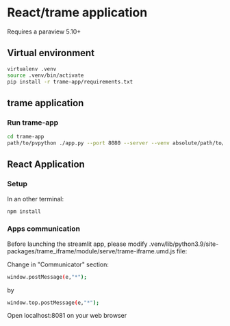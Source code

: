 # React/trame application 

Requires a paraview 5.10+

## Virtual environment

```sh
virtualenv .venv
source .venv/bin/activate
pip install -r trame-app/requirements.txt
```

## trame application

### Run trame-app
```sh
cd trame-app
path/to/pvpython ./app.py --port 8080 --server --venv absolute/path/to/.venv
```

## React Application

### Setup
In an other terminal:

```sh
npm install
```

### Apps communication
Before launching the streamlit app, please modify
.venv/lib/python3.9/site-packages/trame_iframe/module/serve/trame-iframe.umd.js file:

Change in "Communicator" section:

```sh
window.postMessage(e,"*");
```

by

```sh
window.top.postMessage(e,"*");
```

Open localhost:8081 on your web browser